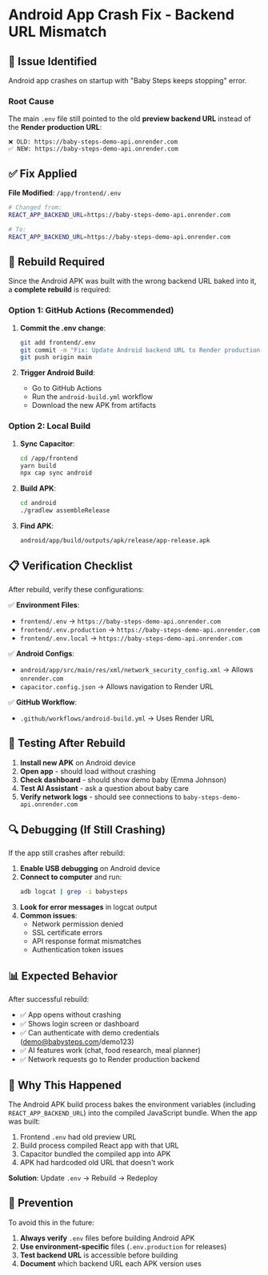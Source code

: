 # Android App Crash Fix - Backend URL Mismatch

## 🐛 Issue Identified

Android app crashes on startup with "Baby Steps keeps stopping" error.

### Root Cause

The main `.env` file still pointed to the old **preview backend URL** instead of the **Render production URL**:

```
❌ OLD: https://baby-steps-demo-api.onrender.com
✅ NEW: https://baby-steps-demo-api.onrender.com
```

## ✅ Fix Applied

**File Modified**: `/app/frontend/.env`

```bash
# Changed from:
REACT_APP_BACKEND_URL=https://baby-steps-demo-api.onrender.com

# To:
REACT_APP_BACKEND_URL=https://baby-steps-demo-api.onrender.com
```

## 🔧 Rebuild Required

Since the Android APK was built with the wrong backend URL baked into it, a **complete rebuild** is required:

### Option 1: GitHub Actions (Recommended)

1. **Commit the .env change**:
   ```bash
   git add frontend/.env
   git commit -m "Fix: Update Android backend URL to Render production"
   git push origin main
   ```

2. **Trigger Android Build**:
   - Go to GitHub Actions
   - Run the `android-build.yml` workflow
   - Download the new APK from artifacts

### Option 2: Local Build

1. **Sync Capacitor**:
   ```bash
   cd /app/frontend
   yarn build
   npx cap sync android
   ```

2. **Build APK**:
   ```bash
   cd android
   ./gradlew assembleRelease
   ```

3. **Find APK**:
   ```
   android/app/build/outputs/apk/release/app-release.apk
   ```

## 📋 Verification Checklist

After rebuild, verify these configurations:

✅ **Environment Files**:
- `frontend/.env` → `https://baby-steps-demo-api.onrender.com`
- `frontend/.env.production` → `https://baby-steps-demo-api.onrender.com`
- `frontend/.env.local` → `https://baby-steps-demo-api.onrender.com`

✅ **Android Configs**:
- `android/app/src/main/res/xml/network_security_config.xml` → Allows `onrender.com`
- `capacitor.config.json` → Allows navigation to Render URL

✅ **GitHub Workflow**:
- `.github/workflows/android-build.yml` → Uses Render URL

## 🧪 Testing After Rebuild

1. **Install new APK** on Android device
2. **Open app** - should load without crashing
3. **Check dashboard** - should show demo baby (Emma Johnson)
4. **Test AI Assistant** - ask a question about baby care
5. **Verify network logs** - should see connections to `baby-steps-demo-api.onrender.com`

## 🔍 Debugging (If Still Crashing)

If the app still crashes after rebuild:

1. **Enable USB debugging** on Android device
2. **Connect to computer** and run:
   ```bash
   adb logcat | grep -i babysteps
   ```
3. **Look for error messages** in logcat output
4. **Common issues**:
   - Network permission denied
   - SSL certificate errors
   - API response format mismatches
   - Authentication token issues

## 📊 Expected Behavior

After successful rebuild:
- ✅ App opens without crashing
- ✅ Shows login screen or dashboard
- ✅ Can authenticate with demo credentials (demo@babysteps.com/demo123)
- ✅ AI features work (chat, food research, meal planner)
- ✅ Network requests go to Render production backend

## 🎯 Why This Happened

The Android APK build process bakes the environment variables (including `REACT_APP_BACKEND_URL`) into the compiled JavaScript bundle. When the app was built:

1. Frontend `.env` had old preview URL
2. Build process compiled React app with that URL
3. Capacitor bundled the compiled app into APK
4. APK had hardcoded old URL that doesn't work

**Solution**: Update `.env` → Rebuild → Redeploy

## 📝 Prevention

To avoid this in the future:

1. **Always verify** `.env` files before building Android APK
2. **Use environment-specific** files (`.env.production` for releases)
3. **Test backend URL** is accessible before building
4. **Document** which backend URL each APK version uses
